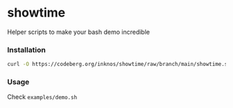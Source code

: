 # showtime

Helper scripts to make your bash demo incredible

### Installation

```bash
curl -O https://codeberg.org/inknos/showtime/raw/branch/main/showtime.sh
```

### Usage

Check `examples/demo.sh`

<script src="https://asciinema.org/a/9TYkJ1coAkzbUucHj2a0nDGmz.js" id="asciicast-9TYkJ1coAkzbUucHj2a0nDGmz" async="true"></script>

